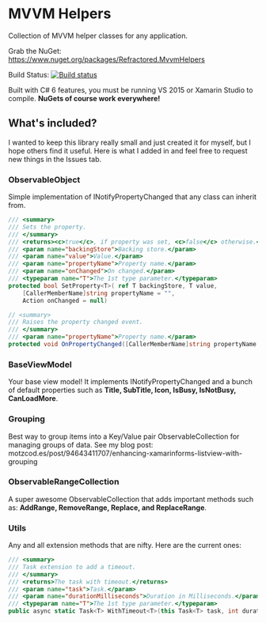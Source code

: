 # MVVM Helpers

Collection of MVVM helper classes for any application.

Grab the NuGet: https://www.nuget.org/packages/Refractored.MvvmHelpers

Build Status: [![Build status](https://ci.appveyor.com/api/projects/status/nsj9rae1g93hy62o/branch/master?svg=true)](https://ci.appveyor.com/project/JamesMontemagno/mvvm-helpers/branch/master)

Built with C# 6 features, you must be running VS 2015 or Xamarin Studio to compile. **NuGets of course work everywhere!**

## What's included?

I wanted to keep this library really small and just created it for myself, but I hope others find it useful. Here is what I added in and feel free to request new things in the Issues tab.

### ObservableObject
Simple implementation of INotifyPropertyChanged that any class can inherit from.

```csharp
/// <summary>
/// Sets the property.
/// </summary>
/// <returns><c>true</c>, if property was set, <c>false</c> otherwise.</returns>
/// <param name="backingStore">Backing store.</param>
/// <param name="value">Value.</param>
/// <param name="propertyName">Property name.</param>
/// <param name="onChanged">On changed.</param>
/// <typeparam name="T">The 1st type parameter.</typeparam>
protected bool SetProperty<T>( ref T backingStore, T value,
    [CallerMemberName]string propertyName = "",
    Action onChanged = null)
```

```csharp
// <summary>
/// Raises the property changed event.
/// </summary>
/// <param name="propertyName">Property name.</param>
protected void OnPropertyChanged([CallerMemberName]string propertyName = "")
```

### BaseViewModel
Your base view model! It implements INotifyPropertyChanged and a bunch of default properties such as **Title, SubTitle, Icon, IsBusy, IsNotBusy, CanLoadMore**.

### Grouping
Best way to group items into a Key/Value pair ObservableCollection for managing groups of data. See my blog post: motzcod.es/post/94643411707/enhancing-xamarinforms-listview-with-grouping

### ObservableRangeCollection
A super awesome ObservableCollection that adds important methods such as: **AddRange, RemoveRange, Replace, and ReplaceRange**.

### Utils
Any and all extension methods that are nifty. Here are the current ones:

```csharp
/// <summary>
/// Task extension to add a timeout.
/// </summary>
/// <returns>The task with timeout.</returns>
/// <param name="task">Task.</param>
/// <param name="durationMilliseconds">Duration in Milliseconds.</param>
/// <typeparam name="T">The 1st type parameter.</typeparam>
public async static Task<T> WithTimeout<T>(this Task<T> task, int durationMilliseconds)
```

